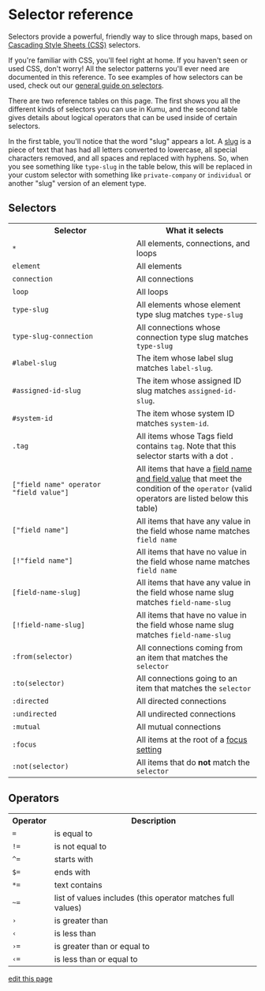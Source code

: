 # Selector reference

Selectors provide a powerful, friendly way to slice through maps,
based on [Cascading Style Sheets (CSS)](https://developer.mozilla.org/en-US/docs/Web/CSS) selectors.

If you're familiar with CSS, you'll feel right at home. If you haven't seen or used CSS, don't worry! All the selector patterns you'll ever need are documented in this reference. To see examples of how selectors can be used, check out our [general guide on selectors](/guides/selectors.html).

There are two reference tables on this page. The first shows you all the different kinds of selectors you can use in Kumu, and the second table gives details about logical operators that can be used inside of certain selectors.

In the first table, you'll notice that the word "slug" appears a lot. A [slug](/guides/slugs.html) is a piece of text that has had all letters converted to lowercase, all special characters removed, and all spaces and replaced with hyphens. So, when you see something like `type-slug` in the table below, this will be replaced in your custom selector with something like `private-company` or `individual` or another "slug" version of an element type.

## Selectors

<table id="selectors-table" class="table border-bottom">
  <tr>
    <th class="text-left" style="width: 50%;">Selector</th>
    <th class="text-left">What it selects</th>
  </tr>
  <tr>
    <td><code>*</code></th>
    <td>All elements, connections, and loops</td>
  </tr>
  <tr>
    <td><code>element</code></th>
    <td>All elements</td>
  </tr>
  <tr>
    <td><code>connection</code></th>
    <td>All connections</td>
  </tr>
  <tr>
    <td><code>loop</code></th>
    <td>All loops</td>
  </tr>
  <tr>
    <td><code>type-slug</code></th>
    <td>All elements whose element type slug matches <code>type-slug</code></td>
  </tr>
  <tr>
    <td><code>type-slug-connection</code></th>
    <td>All connections whose connection type slug matches <code>type-slug</code></td>
  </tr>
  <tr>
    <td><code>#label-slug</code></th>
    <td>The item whose label slug matches <code>label-slug</code>. </td>
  </tr>
  <tr>
    <td><code>#assigned-id-slug</code></th>
    <td>The item whose assigned ID slug matches <code>assigned-id-slug</code>. </td>
  </tr>
  <tr>
    <td><code>#system-id</code></th>
    <td>The item whose system ID matches <code>system-id</code>. </td>
  </tr>
  <tr>
    <td><code>.tag</code></th>
    <td>All items whose Tags field contains <code>tag</code>. Note that this selector starts with a dot <code>.</code></td>
  </tr>
  <tr>
    <td><code>["field name" operator "field value"]</code></th>
    <td>All items that have a <a href="/overview/kumus-architecture.html#fields">field name and field value</a> that meet the condition of the <code>operator</code> (valid operators are listed below this table)</td>
  </tr>
  <tr>
    <td><code>["field name"]</code></th>
    <td>All items that have any value in the field whose name matches <code>field name</code></td>
  </tr>
  <tr>
    <td><code>[!"field name"]</code></th>
    <td>All items that have no value in the field whose name matches <code>field name</code></td>
  </tr>
  <tr>
    <td><code>[field-name-slug]</code></th>
    <td>All items that have any value in the field whose name slug matches <code>field-name-slug</code></td>
  </tr>
  <tr>
    <td><code>[!field-name-slug]</code></th>
    <td>All items that have no value in the field whose name slug matches <code>field-name-slug</code></td>
  </tr>
  <tr>
    <td><code>:from(selector)</code></th>
    <td>All connections coming from an item that matches the <code>selector</code></td>
  </tr>
  <tr>
    <td><code>:to(selector)</code></th>
    <td>All connections going to an item that matches the <code>selector</code></td>
  </tr>
  <tr>
    <td><code>:directed</code></th>
    <td>All directed connections</td>
  </tr>
  <tr>
    <td><code>:undirected</code></th>
    <td>All undirected connections</td>
  </tr>
  <tr>
    <td><code>:mutual</code></th>
    <td>All mutual connections</td>
  </tr>
  <tr>
    <td><code>:focus</code></th>
    <td>All items at the root of a <a href="/guides/focus.html">focus setting</a></td>
  </tr>
  <tr>
    <td><code>:not(selector)</code></th>
    <td>All items that do <b>not</b> match the <code>selector</code></td>
  </tr>
</table>

## Operators

<table class="table border-bottom">
  <tr>
    <th class="text-left">Operator</th>
    <th class="text-left">Description</th>
  </tr>
  <tr>
    <td><code>=</code></th>
    <td>is equal to</td>
  </tr>
  <tr>
    <td><code>!=</code></th>
    <td>is not equal to</td>
  </tr>
  <tr>
    <td><code>^=</code></th>
    <td>starts with</td>
  </tr>
  <tr>
    <td><code>$=</code></th>
    <td>ends with</td>
  </tr>
  <tr>
    <td><code>*=</code></th>
    <td>text contains</td>
  </tr>
  <tr>
    <td><code>~=</code></th>
    <td>list of values includes (this operator matches full values)</td>
  </tr>
  <tr>
    <td><code>&#8250;</code></th>
    <td>is greater than</td>
  </tr>
  <tr>
    <td><code>&#8249;</code></th>
    <td>is less than</td>
  </tr>
  <tr>
    <td><code>&#8250;=</code></th>
    <td>is greater than or equal to</td>
  </tr>
  <tr>
    <td><code>&#8249;=</code></th>
    <td>is less than or equal to</td>
  </tr>
</table>

<span class="edit-link"><a href="https://github.com/kumu/docs/blob/master/guides/selector-reference.md" target="_blank"><i class="fa fa-github"></i> edit this page</a></span>
